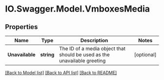 # IO.Swagger.Model.VmboxesMedia
## Properties

Name | Type | Description | Notes
------------ | ------------- | ------------- | -------------
**Unavailable** | **string** | The ID of a media object that should be used as the unavailable greeting | [optional] 

[[Back to Model list]](../README.md#documentation-for-models) [[Back to API list]](../README.md#documentation-for-api-endpoints) [[Back to README]](../README.md)

